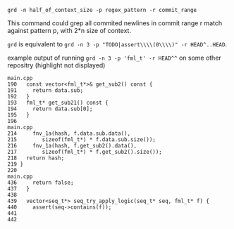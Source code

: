 `grd -n half_of_context_size -p regex_pattern -r commit_range`

This command could grep all commited newlines in commit range r match against pattern p, with 2*n size of context.

`grd` is equivalent to `grd -n 3 -p "TODO|assert\\\\(0\\\\)" -r HEAD^..HEAD`. 

example output of running `grd -n 3 -p 'fml_t' -r HEAD^^` on some other repositry (highlight not displayed)
```
main.cpp
190   const vector<fml_t*>& get_sub2() const {
191     return data.sub;
192   }
193   fml_t* get_sub21() const {
194     return data.sub[0];
195   }
196
main.cpp
214     fnv_1a(hash, f.data.sub.data(),
215        sizeof(fml_t*) * f.data.sub.size());
216     fnv_1a(hash, f.get_sub2().data(),
217        sizeof(fml_t*) * f.get_sub2().size());
218   return hash;
219 }
220
main.cpp
436     return false;
437   }
438
439   vector<seq_t*> seq_try_apply_logic(seq_t* seq, fml_t* f) {
440     assert(seq->contains(f));
441
442
```
